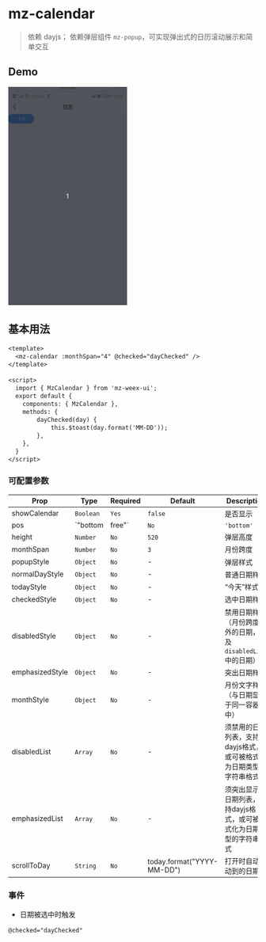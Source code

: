 # mz-calendar

> 依赖 dayjs； 依赖弹层组件 `mz-popup`，可实现弹出式的日历滚动展示和简单交互

## Demo
<img src="../../example/mz-calendar/demo.gif" width="240px"/>


## 基本用法

```vue
<template>
  <mz-calendar :monthSpan="4" @checked="dayChecked" />
</template>

<script>
  import { MzCalendar } from 'mz-weex-ui';
  export default {
  	components: { MzCalendar },
  	methods: {
        dayChecked(day) {
            this.$toast(day.format('MM-DD'));
        },
    },
  }
</script>
```


### 可配置参数

| Prop | Type | Required | Default | Description |
|------|------|----------|---------|-------------|
| showCalendar | `Boolean` |`Yes`| `false` | 是否显示  |
| pos | `"bottom|free"` |`No`| `'bottom'` | 从哪弹出  |
| height | `Number` |`No`| `520` | 弹层高度  |
| monthSpan | `Number` |`No`| `3` | 月份跨度  |
| popupStyle | `Object` |`No`| - | 弹层样式  |
| normalDayStyle | `Object` |`No`| - | 普通日期样式  |
| todayStyle | `Object` |`No`| - | “今天”样式  |
| checkedStyle | `Object` |`No`| - | 选中日期样式  |
| disabledStyle | `Object` |`No`| - | 禁用日期样式（月份跨度之外的日期，以及`disabledList`中的日期）  |
| emphasizedStyle | `Object` |`No`| - | 突出日期样式  |
| monthStyle | `Object` |`No`| - | 月份文字样式（与日期显示于同一容器中）  |
| disabledList | `Array` |`No`| - | 须禁用的日期列表，支持dayjs格式，或可被格式化为日期类型的字符串格式  |
| emphasizedList | `Array` |`No`| - | 须突出显示的日期列表，支持dayjs格式，或可被格式化为日期类型的字符串格式  |
| scrollToDay | `String` |`No`| today.format("YYYY-MM-DD") | 打开时自动滚动到的日期 |

### 事件

- 日期被选中时触发

```
@checked="dayChecked"
```
